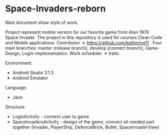 # Space-Invaders-reborn

Next document show style of work.

Project represent mobile version for our favorite game from Atari 1978 Space Invader. The project in this repository is used for courses Clean Code and Mobile applications. Contributor -> https://github.com/katherine11 . Four main branches: master (release branch), develop (connect branch), Game-Design, Login-implementation. Work scheduler -> trello.

Environment:

- Android Studio 3.1.3
- Android Emulator

Language:

- Java

Structure:

- LoginActivity - connect user to game
- SpaceInvadersActivity - design of the game, connect all needed part together (Invader, PlayerShip, DefenceBrick, Bullet, SpaceInvaderView)